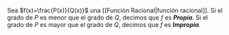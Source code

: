 Sea $f(x)=\frac{P(x)}{Q(x)}$ una [[Función Racional|función racional]]. 
Si el grado de $P$ es menor que el grado de $Q$, decimos que $f$ es ***Propia***. 
Si el grado de $P$ es mayor que el grado de $Q$, decimos que $f$ es ***Impropia***. 
